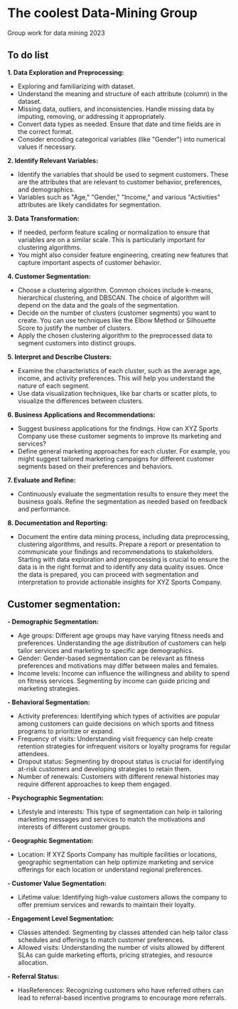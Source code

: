 # The coolest Data-Mining Group
Group work for data mining 2023


## To do list
__1. Data Exploration and Preprocessing:__
  - Exploring and familiarizing with dataset.
  - Understand the meaning and structure of each attribute (column) in the dataset.
  - Missing data, outliers, and inconsistencies. Handle missing data by imputing, removing, or addressing it appropriately.
  - Convert data types as needed. Ensure that date and time fields are in the correct format.
  - Consider encoding categorical variables (like "Gender") into numerical values if necessary.
    
__2.	Identify Relevant Variables:__ 
  - Identify the variables that should be used to segment customers. These are the attributes that are relevant to customer behavior, preferences, and demographics.
  - Variables such as "Age," "Gender," "Income," and various "Activities" attributes are likely candidates for segmentation.
    
__3.	Data Transformation:__
  - If needed, perform feature scaling or normalization to ensure that variables are on a similar scale. This is particularly important for clustering algorithms.
  - You might also consider feature engineering, creating new features that capture important aspects of customer behavior.
    
__4.	Customer Segmentation:__
  - Choose a clustering algorithm. Common choices include k-means, hierarchical clustering, and DBSCAN. The choice of algorithm will depend on the data and the goals of the segmentation.
  - Decide on the number of clusters (customer segments) you want to create. You can use techniques like the Elbow Method or Silhouette Score to justify the number of clusters.
  - Apply the chosen clustering algorithm to the preprocessed data to segment customers into distinct groups.
    
__5.	Interpret and Describe Clusters:__
  - Examine the characteristics of each cluster, such as the average age, income, and activity preferences. This will help you understand the nature of each segment.
  - Use data visualization techniques, like bar charts or scatter plots, to visualize the differences between clusters.
    
__6.	Business Applications and Recommendations:__
  - Suggest business applications for the findings. How can XYZ Sports Company use these customer segments to improve its marketing and services?
  - Define general marketing approaches for each cluster. For example, you might suggest tailored marketing campaigns for different customer segments based on their preferences and behaviors.
    
__7.	Evaluate and Refine:__
  - Continuously evaluate the segmentation results to ensure they meet the business goals. Refine the segmentation as needed based on feedback and performance.
    
__8.	Documentation and Reporting:__
  - Document the entire data mining process, including data preprocessing, clustering algorithms, and results. Prepare a report or presentation to communicate your findings and recommendations to stakeholders.
Starting with data exploration and preprocessing is crucial to ensure the data is in the right format and to identify any data quality issues. Once the data is prepared, you can proceed with segmentation and interpretation to provide actionable insights for XYZ Sports Company.


## __Customer segmentation:__
__-	Demographic Segmentation:__
  - Age groups: Different age groups may have varying fitness needs and preferences. Understanding the age distribution of customers can help tailor services and marketing to specific age demographics.
  - Gender: Gender-based segmentation can be relevant as fitness preferences and motivations may differ between males and females.
  - Income levels: Income can influence the willingness and ability to spend on fitness services. Segmenting by income can guide pricing and marketing strategies.
    
__-	Behavioral Segmentation:__
  - Activity preferences: Identifying which types of activities are popular among customers can guide decisions on which sports and fitness programs to prioritize or expand.
  - Frequency of visits: Understanding visit frequency can help create retention strategies for infrequent visitors or loyalty programs for regular attendees.
  - Dropout status: Segmenting by dropout status is crucial for identifying at-risk customers and developing strategies to retain them.
  - Number of renewals: Customers with different renewal histories may require different approaches to keep them engaged.
    
__-	Psychographic Segmentation:__
  - Lifestyle and interests: This type of segmentation can help in tailoring marketing messages and services to match the motivations and interests of different customer groups.
    
__-	Geographic Segmentation:__
  - Location: If XYZ Sports Company has multiple facilities or locations, geographic segmentation can help optimize marketing and service offerings for each location or understand regional preferences.
    
__-	Customer Value Segmentation:__
  - Lifetime value: Identifying high-value customers allows the company to offer premium services and rewards to maintain their loyalty.
    
__-	Engagement Level Segmentation:__
  - Classes attended: Segmenting by classes attended can help tailor class schedules and offerings to match customer preferences.
  - Allowed visits: Understanding the number of visits allowed by different SLAs can guide marketing efforts, pricing strategies, and resource allocation.
    
__-	Referral Status:__
  - HasReferences: Recognizing customers who have referred others can lead to referral-based incentive programs to encourage more referrals.

